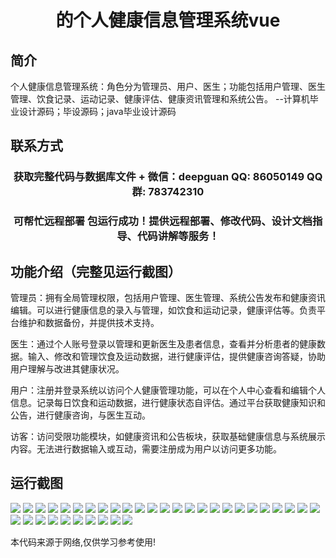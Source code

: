 <p><h1 align="center">的个人健康信息管理系统vue</h1></p>

## 简介
个人健康信息管理系统：角色分为管理员、用户、医生；功能包括用户管理、医生管理、饮食记录、运动记录、健康评估、健康资讯管理和系统公告。    --计算机毕业设计源码；毕设源码；java毕业设计源码


## 联系方式
<p><h3 align="center">获取完整代码与数据库文件 + 微信：deepguan QQ: 86050149 QQ群: 783742310</h3></p>
<p><h3 align="center">可帮忙远程部署 包运行成功！提供远程部署、修改代码、设计文档指导、代码讲解等服务！</h3></p>

## 功能介绍（完整见运行截图）
管理员：拥有全局管理权限，包括用户管理、医生管理、系统公告发布和健康资讯编辑。可以进行健康信息的录入与管理，如饮食和运动记录，健康评估等。负责平台维护和数据备份，并提供技术支持。

医生：通过个人账号登录以管理和更新医生及患者信息，查看并分析患者的健康数据。输入、修改和管理饮食及运动数据，进行健康评估，提供健康咨询答疑，协助用户理解与改进其健康状况。

用户：注册并登录系统以访问个人健康管理功能，可以在个人中心查看和编辑个人信息。记录每日饮食和运动数据，进行健康状态自评估。通过平台获取健康知识和公告，进行健康咨询，与医生互动。

访客：访问受限功能模块，如健康资讯和公告板块，获取基础健康信息与系统展示内容。无法进行数据输入或互动，需要注册成为用户以访问更多功能。


## 运行截图
![](img/001.jpg)
![](img/002.jpg)
![](img/003.jpg)
![](img/004.jpg)
![](img/005.jpg)
![](img/006.jpg)
![](img/007.jpg)
![](img/008.jpg)
![](img/009.jpg)
![](img/010.jpg)
![](img/011.jpg)
![](img/012.jpg)
![](img/013.jpg)
![](img/014.jpg)
![](img/015.jpg)
![](img/016.jpg)
![](img/017.jpg)
![](img/018.jpg)
![](img/019.jpg)
![](img/020.jpg)
![](img/021.jpg)
![](img/022.jpg)
![](img/023.jpg)
![](img/024.jpg)
![](img/025.jpg)
![](img/026.jpg)
![](img/027.jpg)
![](img/028.jpg)
![](img/029.jpg)
![](img/030.jpg)
![](img/031.jpg)
![](img/032.jpg)
![](img/033.jpg)
![](img/034.jpg)
![](img/035.jpg)

<p>本代码来源于网络,仅供学习参考使用!</p>
